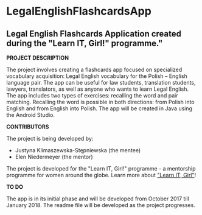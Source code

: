 LegalEnglishFlashcardsApp
===

Legal English Flashcards Application created during the "Learn IT, Girl!" programme."
---

**PROJECT DESCRIPTION**

The project involves creating a flashcards app focused on specialized vocabulary acquisition: 
Legal English vocabulary for the Polish – English language pair. The app can be useful for law students, translation students, 
lawyers, translators, as well as anyone who wants to learn Legal English. 
The app includes two types of exercises: recalling the word and pair matching. 
Recalling the word is possible in both directions: from Polish into English and from English into Polish. 
The app will be created in Java using the Android Studio.

**CONTRIBUTORS**

The project is being developed by:
* Justyna Klimaszewska-Stępniewska (the mentee)
* Elen Niedermeyer (the mentor)

The project is developed for the "Learn IT, Girl!" programme - a mentorship programme for women around the globe.
Learn more about ["Learn IT, Girl"](https://www.learnitgirl.com)!

**TO DO**

The app is in its initial phase and will be developed from October 2017 till January 2018. 
The readme file will be developed as the project progresses.
